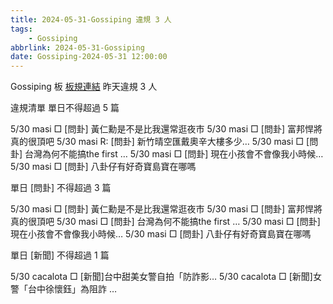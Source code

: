 ```yaml
---
title: 2024-05-31-Gossiping 違規 3 人
tags:
    - Gossiping
abbrlink: 2024-05-31-Gossiping
date: Gossiping-2024-05-31 12:00:00
---
```

Gossiping 板 [板規連結](https://www.ptt.cc/bbs/Gossiping/M.1637425085.A.07D.html)
昨天違規 3 人
<!-- more -->

違規清單
單日不得超過 5 篇

5/30 masi □ [問卦] 黃仁勳是不是比我還常逛夜市
5/30 masi □ [問卦] 富邦悍將真的很頂吧
5/30 masi R: [問卦] 新竹晴空匯戴奧辛大樓多少…
5/30 masi □ [問卦] 台灣為何不能搞the first …
5/30 masi □ [問卦] 現在小孩會不會像我小時候…
5/30 masi □ [問卦] 八卦仔有好奇寶島寶在哪嗎

單日 [問卦] 不得超過 3 篇

5/30 masi □ [問卦] 黃仁勳是不是比我還常逛夜市
5/30 masi □ [問卦] 富邦悍將真的很頂吧
5/30 masi □ [問卦] 台灣為何不能搞the first …
5/30 masi □ [問卦] 現在小孩會不會像我小時候…
5/30 masi □ [問卦] 八卦仔有好奇寶島寶在哪嗎

單日 [新聞] 不得超過 1 篇

5/30 cacalota □ [新聞]台中甜美女警自拍「防詐影…
5/30 cacalota □ [新聞]女警「台中徐懷鈺」為阻詐 …